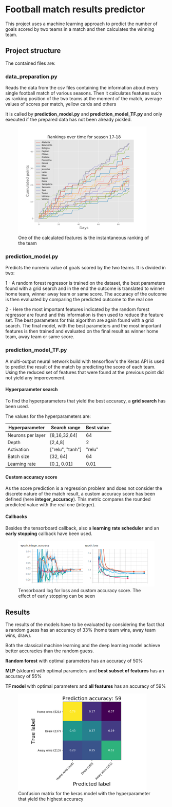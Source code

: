 # Football match results predictor
This project uses a machine learning approach to predict the number of goals scored by two teams in a match and then calculates the winning team.

## Project structure
The contained files are:


### data_preparation.py

Reads the data from the csv files containing the information about every single football match of various seasons.
Then it calculates features such as ranking position of the two teams at the moment of the match, average values of scores per match, yellow cards and others


It is called by **prediction_model.py** and **prediction_model_TF.py** and only executed if the prepared data has not been already pickled.

<figure>
  <img src="https://github.com/giovannicampa/football_match_results_prediction/blob/master/pictures/scores.png" width="400">
  <figcaption>One of the calculated features is the instantaneous ranking of the team</figcaption>
</figure>
 
### prediction_model.py

Predicts the numeric value of goals scored by the two teams. It is divided in two:

1 - A random forest regressor is trained on the dataset, the best parameters found with a grid search and in the end the outcome is translated to winner home team,
    winner away team or same score. The accuracy of the outcome is then evaluated by comparing the predicted outcome to the real one

2 - Here the most important features indicated by the random forest regressor are found and this information is then used to reduce the feature set.
The best parameters for this algorithm are again found with a grid search. The final model, with the best parameters and the most important features is then trained and evaluated on the final result as winner home team, away team or same score.
    

### prediction_model_TF.py

A multi-output neural network build with tensorflow's the Keras API is used to predict the result of the match by predicting the score of each team.
Using the reduced set of features that were found at the previous point did not yield any imporovement.

#### Hyperparameter search
To find the hyperparameters that yield the best accuracy, a **grid search** has been used.

The values for the hyperparameters are:

| Hyperparameter     | Search range     | Best value |
| ------------------ | ---------------- |------------|
| Neurons per layer  | [8,16,32,64]     | 64         |
| Depth              | [2,4,8]          | 2          |
| Activation         | ["relu", "tanh"] | "relu"     |
| Batch size         | [32, 64]         | 64         |
| Learning rate      | [0.1, 0.01]      | 0.01       |


#### Custom accuracy score
As the score prediction is a regression problem and does not consider the discrete nature of the match result, a custom accuracy score has been defined (here **integer_accuracy**). This metric compares the rounded predicted value with the real one (integer).

#### Callbacks
Besides the tensorboard callback, also a **learning rate scheduler** and an **early stopping** callback have been used.

<figure>
  <img src="https://github.com/giovannicampa/football_match_results_prediction/blob/master/pictures/tb_logs" width="500">
  <figcaption>Tensorboard log for loss and custom accuracy score. The effect of early stopping can be seen</figcaption>
</figure>

## Results
The results of the models have to be evaluated by considering the fact that a random guess has an accuracy of 33% (home team wins, away team wins, draw).

Both the classical machine learning and the deep learning model achieve better accuracies than the random guess.

**Random forest**  with optimal parameters has an accuracy of 50%

**MLP** (sklearn) with optimal parameters and **best subset of features** has an accuracy of 55%

**TF model** with optimal parameters and **all features** has an accuracy of 59%

<figure>
  <img src="https://github.com/giovannicampa/football_match_results_prediction/blob/master/pictures/confusion_matrix.png" width="400">
  <figcaption>Confusion matrix for the keras model with the hyperparameter that yield the highest accuracy</figcaption>
</figure>



